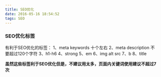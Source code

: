 ```yaml
---
title: SEO优化
date: 2016-05-16 18:54:52
tags: SEO
---
```

### SEO优化标签
有利于SEO优化的标签：
1、meta keywords 十个左右
2、meta description 不要超过120个字符
3、h1-h6
4、strong
5、em
6、img alt src
7、b
8、title

<strong>虽然这些标签利于SEO优化但是，不建议用太多，页面内关键词使用建议不超过7次</strong>